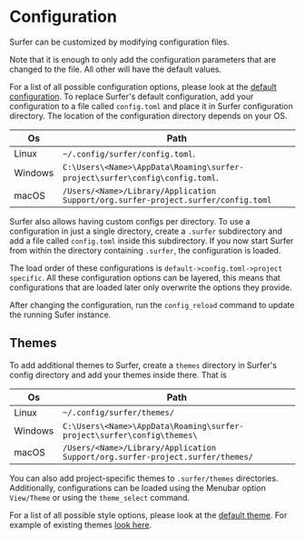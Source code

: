 # Configuration

Surfer can be customized by modifying configuration files.

Note that it is enough to only add the configuration parameters that are changed to the file. All other will have the default values.

For a list of all possible configuration options, please look at the [default configuration](https://gitlab.com/surfer-project/surfer/-/blob/main/default_config.toml?ref_type=heads).
To replace Surfer's default configuration, add your configuration to a file called `config.toml` and place it in Surfer configuration directory. The location of the configuration directory depends on your OS.

| Os      | Path                                                                  |
|---------|-----------------------------------------------------------------------|
| Linux   | `~/.config/surfer/config.toml`.                                       |
| Windows | `C:\Users\<Name>\AppData\Roaming\surfer-project\surfer\config\config.toml`.  |
| macOS   | `/Users/<Name>/Library/Application Support/org.surfer-project.surfer/config.toml` |

Surfer also allows having custom configs per directory.
To use a configuration in just a single directory, create a `.surfer` subdirectory and add a file called `config.toml` inside this subdirectory.
If you now start Surfer from within the directory containing `.surfer`, the configuration is loaded.

The load order of these configurations is `default->config.toml->project specific`.
All these configuration options can be layered, this means that configurations that are loaded later only overwrite the options they provide.

After changing the configuration, run the `config_reload` command to update the running Sufer instance.

## Themes

To add additional themes to Surfer, create a `themes` directory in Surfer's config directory and add your themes inside there. That is

| Os      | Path                                                                  |
|---------|-----------------------------------------------------------------------|
| Linux   | `~/.config/surfer/themes/`                                     |
| Windows | `C:\Users\<Name>\AppData\Roaming\surfer-project\surfer\config\themes\`  |
| macOS   | `/Users/<Name>/Library/Application Support/org.surfer-project.surfer/themes/` |

You can also add project-specific themes to `.surfer/themes` directories.
Additionally, configurations can be loaded using the Menubar option `View/Theme` or using the `theme_select` command.

For a list of all possible style options, please look at the [default theme](https://gitlab.com/surfer-project/surfer/-/blob/main/default_theme.toml?ref_type=heads).
For example of existing themes [look here](https://gitlab.com/surfer-project/surfer/-/tree/main/themes?ref_type=heads).
